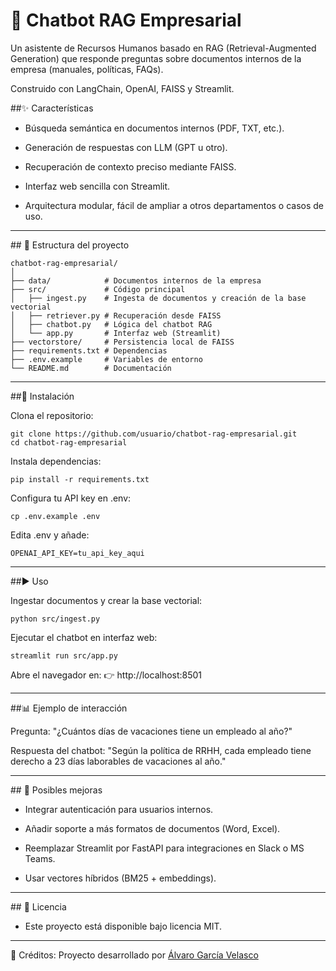 # 🤖 Chatbot RAG Empresarial

Un asistente de Recursos Humanos basado en RAG (Retrieval-Augmented Generation) que responde preguntas sobre documentos internos de la empresa (manuales, políticas, FAQs).

Construido con LangChain, OpenAI, FAISS y Streamlit.

##✨ Características

- Búsqueda semántica en documentos internos (PDF, TXT, etc.).

- Generación de respuestas con LLM (GPT u otro).

- Recuperación de contexto preciso mediante FAISS.

- Interfaz web sencilla con Streamlit.

- Arquitectura modular, fácil de ampliar a otros departamentos o casos de uso.

--- 

## 📂 Estructura del proyecto
```
chatbot-rag-empresarial/
│
├── data/            # Documentos internos de la empresa
├── src/             # Código principal
│   ├── ingest.py    # Ingesta de documentos y creación de la base vectorial
│   ├── retriever.py # Recuperación desde FAISS
│   ├── chatbot.py   # Lógica del chatbot RAG
│   └── app.py       # Interfaz web (Streamlit)
├── vectorstore/     # Persistencia local de FAISS
├── requirements.txt # Dependencias
├── .env.example     # Variables de entorno
└── README.md        # Documentación
```
---

##🚀 Instalación

Clona el repositorio:

```
git clone https://github.com/usuario/chatbot-rag-empresarial.git
cd chatbot-rag-empresarial
```

Instala dependencias:
```
pip install -r requirements.txt
```

Configura tu API key en .env:
```
cp .env.example .env
```

Edita .env y añade:

`OPENAI_API_KEY=tu_api_key_aqui`

---

##▶️ Uso

Ingestar documentos y crear la base vectorial:

`python src/ingest.py`


Ejecutar el chatbot en interfaz web:

`streamlit run src/app.py`


Abre el navegador en:
👉 http://localhost:8501

---

##📊 Ejemplo de interacción

Pregunta:
"¿Cuántos días de vacaciones tiene un empleado al año?"

Respuesta del chatbot:
"Según la política de RRHH, cada empleado tiene derecho a 23 días laborables de vacaciones al año."

---

## 🔮 Posibles mejoras

- Integrar autenticación para usuarios internos.

- Añadir soporte a más formatos de documentos (Word, Excel).

- Reemplazar Streamlit por FastAPI para integraciones en Slack o MS Teams.

- Usar vectores híbridos (BM25 + embeddings).

---

## 📜 Licencia

- Este proyecto está disponible bajo licencia MIT.

---

🙌 Créditos: Proyecto desarrollado por [Álvaro García Velasco](https://github.com/alvaroG-IA)
